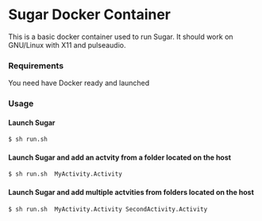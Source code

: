# Sugar Docker Container


This is a basic docker container used to run Sugar.
It should work on GNU/Linux with X11 and pulseaudio.


### Requirements
You need have Docker ready and launched
### Usage
#### Launch Sugar
```sh
$ sh run.sh
```

#### Launch Sugar and add an actvity from a folder located on the host

```sh
$ sh run.sh  MyActivity.Activity
```

#### Launch Sugar and add multiple actvities from folders located on the host

```sh
$ sh run.sh  MyActivity.Activity SecondActivity.Activity
```
